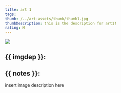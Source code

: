 ```yaml
---
title: art 1
tags: 
thumb: /../art-assets/thumb/thumb1.jpg
thumbDescription: this is the description for art1!
rating: M
---
```


<!-- ![alt text](/../art-assets/art/flora1.png) -->

<img src="/art-assets/art/flora1.png" class="artwork-art">

## {{ imgdep }}:

## {{ notes }}:

insert image description here
